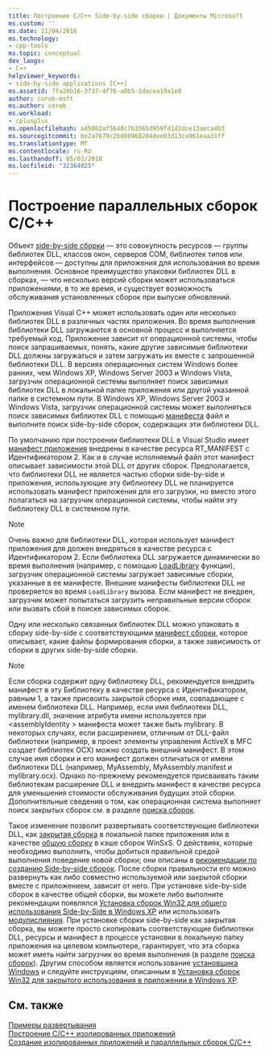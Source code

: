 ```yaml
---
title: Построение C/C++ Side-by-side сборки | Документы Microsoft
ms.custom: ''
ms.date: 11/04/2016
ms.technology:
- cpp-tools
ms.topic: conceptual
dev_langs:
- C++
helpviewer_keywords:
- side-by-side applications [C++]
ms.assetid: 7fa20b16-3737-4f76-a0b5-1dacea19a1e8
author: corob-msft
ms.author: corob
ms.workload:
- cplusplus
ms.openlocfilehash: a45062af5648c7b3565d959fd1d2dce13aeca4b3
ms.sourcegitcommit: be2a7679c2bd80968204dee03d13ca961eaa31ff
ms.translationtype: MT
ms.contentlocale: ru-RU
ms.lasthandoff: 05/03/2018
ms.locfileid: "32364025"
---
```

# <a name="building-cc-side-by-side-assemblies"></a>Построение параллельных сборок C/C++
Объект [side-by-side сборки](http://msdn.microsoft.com/library/windows/desktop/ff951640) — это совокупность ресурсов — группы библиотек DLL, классов окон, серверов COM, библиотек типов или интерфейсов — доступны для приложения для использования во время выполнения. Основное преимущество упаковки библиотек DLL в сборках, — что несколько версий сборки может использоваться приложениями, в то же время, и существует возможность обслуживания установленных сборок при выпуске обновлений.  
  
 Приложения Visual C++ может использовать один или несколько библиотек DLL в различных частях приложения. Во время выполнения библиотеки DLL загружаются в основной процесс и выполняется требуемый код. Приложение зависит от операционной системы, чтобы поиск запрашиваемых, понять, какие другие зависимые библиотеки DLL должны загружаться и затем загружать их вместе с запрошенной библиотеки DLL. В версиях операционных систем Windows более ранних, чем Windows XP, Windows Server 2003 и Windows Vista, загрузчик операционной системы выполняет поиск зависимых библиотек DLL в локальной папке приложения или другой указанной папке в системном пути. В Windows XP, Windows Server 2003 и Windows Vista, загрузчик операционной системы может выполняться поиск зависимых библиотек DLL с помощью [манифеста](http://msdn.microsoft.com/library/windows/desktop/aa375365) файл и выполните поиск side-by-side сборок, содержащих эти библиотеки DLL.  
  
 По умолчанию при построении библиотеки DLL в Visual Studio имеет [манифест приложения](http://msdn.microsoft.com/library/windows/desktop/aa374191) внедрены в качестве ресурса RT_MANIFEST с Идентификатором 2. Как и в случае исполняемый файл этот манифест описывает зависимости этой DLL от других сборок. Предполагается, что библиотеки DLL не является частью сборки side-by-side и приложения, использующие эту библиотеку DLL не планируется использовать манифест приложения для его загрузки, но вместо этого полагаться на загрузчик операционной системы, чтобы найти эту библиотеку DLL в системном пути.  
  
> [!NOTE]
>  Очень важно для библиотеки DLL, которая использует манифест приложения для должен внедряться в качестве ресурса с Идентификатором 2. Если библиотека DLL загружается динамически во время выполнения (например, с помощью [LoadLibrary](http://msdn.microsoft.com/library/windows/desktop/ms684175) функции), загрузчик операционной системы загружает зависимые сборки, указанные в ее манифесте. Внешние манифесты библиотеки DLL не проверяется во время `LoadLibrary` вызова. Если манифест не внедрен, загрузчик может попытаться загрузить неправильные версии сборок или вызвать сбой в поиске зависимых сборок.  
  
 Одну или несколько связанных библиотек DLL можно упаковать в сборку side-by-side с соответствующими [манифест сборки](http://msdn.microsoft.com/library/windows/desktop/aa374219), которое описывает, какие файлы формирования сборки, а также зависимость от сборки в других side-by-side сборки.  
  
> [!NOTE]
>  Если сборка содержит одну библиотеку DLL, рекомендуется внедрить манифест в эту Библиотеку в качестве ресурса с Идентификатором, равным 1, а также присвоить закрытой сборке имя, совпадающее с именем библиотеки DLL. Например, если имя библиотеки DLL, mylibrary.dll, значение атрибута имени используется при \<assemblyIdentity > манифеста может также быть mylibrary. В некоторых случаях, если расширением, отличным от DLL-файл библиотеки (например, в проект элементы управления ActiveX в MFC создает библиотек OCX) можно создать внешний манифест. В этом случае имя сборки и его манифест должен отличаться от имени библиотеки DLL (например, MyAssembly, MyAssembly.manifest и mylibrary.ocx). Однако по-прежнему рекомендуется присваивать таким библиотекам расширение DLL и внедрить манифест в качестве ресурса для уменьшения стоимости обслуживания будущих этой сборки. Дополнительные сведения о том, как операционная система выполняет поиск закрытых сборок см. в разделе [поиска сборок](http://msdn.microsoft.com/library/windows/desktop/aa374224).  
  
 Такое изменение позволит развертывать соответствующие библиотеки DLL, как [закрытая сборка](http://msdn.microsoft.com/library/windows/desktop/aa370850) в локальной папке приложения или в качестве [общую сборку](http://msdn.microsoft.com/library/windows/desktop/aa371839) в кэше сборок WinSxS. О действиях, которые необходимо выполнить, чтобы добиться правильной средой выполнения поведение новой сборки; они описаны в [рекомендации по созданию Side-by-side сборок](http://msdn.microsoft.com/library/windows/desktop/aa375155). После сборки правильности его можно развернуть как либо совместно используемой или закрытой сборки вместе с приложением, зависит от него. При установке side-by-side сборок в качестве общей сборки, вы можете либо выполните рекомендации появлялся [Установка сборок Win32 для общего использования Side-by-Side в Windows XP](http://msdn.microsoft.com/library/windows/desktop/aa369532) или использовать [модулислияния](http://msdn.microsoft.com/library/windows/desktop/aa369820). При установке сборки side-by-side как закрытая сборка, вы можете просто скопировать соответствующие библиотеки DLL, ресурсы и манифест в процессе установки в локальную папку приложения на целевом компьютере, гарантирует, что эта сборка может иметь найти загрузчик во время выполнения (в разделе [поиска сборок](http://msdn.microsoft.com/library/windows/desktop/aa374224)). Другим способом является использование [установщика Windows](http://msdn.microsoft.com/library/windows/desktop/cc185688) и следуйте инструкциям, описанным в [Установка сборок Win32 для закрытого использования в приложении в Windows XP](http://msdn.microsoft.com/library/windows/desktop/aa369534).  
  
## <a name="see-also"></a>См. также  
 [Примеры развертывания](../ide/deployment-examples.md)   
 [Построение C/C++ изолированных приложений](../build/building-c-cpp-isolated-applications.md)   
 [Создание изолированных приложений и параллельных сборок C/C++](../build/building-c-cpp-isolated-applications-and-side-by-side-assemblies.md)